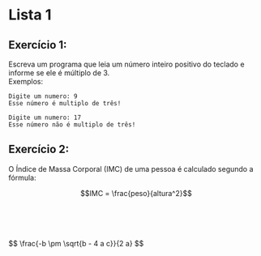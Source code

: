 # Lista 1
## Exercício 1:
Escreva um programa que leia um número inteiro positivo do teclado e informe se ele é múltiplo de 3. <br>
Exemplos:
```
Digite um numero: 9
Esse número é multiplo de três!
```
```
Digite um numero: 17
Esse número não é multiplo de três!
```

## Exercício 2:
O Índice de Massa Corporal (IMC) de uma pessoa é calculado segundo a fórmula:
<p align="center">$$IMC = \frac{peso}{altura^2}$$</p>
<br><br><br><br>
$$ \frac{-b \pm \sqrt{b - 4 a c}}{2 a} $$

